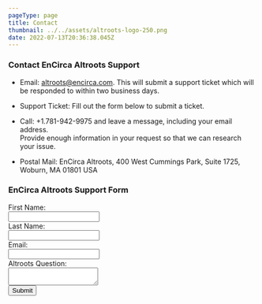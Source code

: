```yaml
---
pageType: page
title: Contact
thumbnail: ../../assets/altroots-logo-250.png
date: 2022-07-13T20:36:38.045Z
---
```

<h3>Contact EnCirca Altroots Support</h3> <ul><li>Email: <a href="mailto:altroots@encirca.com">altroots@encirca.com</a>. This will submit a support ticket which will be responded to within two business days. </li></ul>        <ul>
            <li>Support Ticket: Fill out the form below to submit a ticket.</li>
        </ul><ul>
            <li>Call: +1.781-942-9975 and leave a message, including your email address.<br/>Provide enough information in your request so that we can research your issue.</li>
        </ul>
        <ul>
            <li>Postal Mail: EnCirca Altroots, 400 West Cummings Park, Suite 1725, Woburn, MA 01801 USA</li>
        </ul>
<form data-netlify-recaptcha="true" class="enc-form" name="contact" id="contact" method="POST" data-netlify="true" netlify><h3>EnCirca Altroots Support Form</h3>
            <div>
                First Name:<br /><input name="first-name" type="text" />
            </div>
            <div>
                Last Name:<br /><input name="last-name" type="text" />
            </div>
            <div>
                Email:<br /><input type="text" name="email" />
            </div>           
            <div>
                Altroots Question:<br /><textarea name="comments"></textarea>
            </div>
            <div>
                <div data-netlify-recaptcha="true"></div>
                <button type="submit">Submit</button>
        </form>
    </div>
</div>